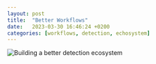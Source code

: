 ```yaml
---
layout:	post
title:  "Better Workflows"
date:   2023-03-30 16:46:24 +0200
categories: [workflows, detection, echosystem]
---
```


![Building a better detection ecosystem](https://www.ironnet.com/hs-fs/hubfs/Hunt%20information%20informs%20rule%20variables%20and%20level%20of%20specificity%20(1).png?width=2000&height=800&name=Hunt%20information%20informs%20rule%20variables%20and%20level%20of%20specificity%20(1).png)
